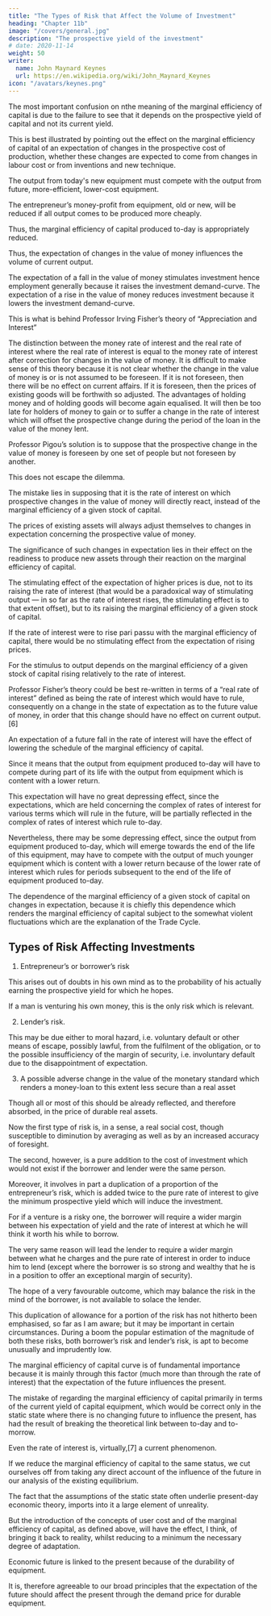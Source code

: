 ```yaml
---
title: "The Types of Risk that Affect the Volume of Investment"
heading: "Chapter 11b"
image: "/covers/general.jpg"
description: "The prospective yield of the investment"
# date: 2020-11-14
weight: 50
writer:
  name: John Maynard Keynes
  url: https://en.wikipedia.org/wiki/John_Maynard_Keynes
icon: "/avatars/keynes.png"
---
```




<!-- 3 -->

The most important confusion on nthe meaning of the marginal efficiency of capital is due to the failure to see that it depends on the prospective yield of capital and not its current yield.

This is best illustrated by pointing out the effect on the marginal efficiency of capital of an expectation of changes in the prospective cost of production, whether these changes are expected to come from changes in labour cost or from inventions and new technique.

The output from today's new equipment must compete with the output from future, more-efficient, lower-cost equipment.

The entrepreneur’s money-profit from equipment, old or new, will be reduced if all output comes to be produced more cheaply.

Thus, the marginal efficiency of capital produced to-day is appropriately reduced.

Thus, the expectation of changes in the value of money influences the volume of current output.

The expectation of a fall in the value of money stimulates investment hence employment generally because it raises the investment demand-curve.
The expectation of a rise in the value of money reduces investment because it lowers the investment demand-curve.

This is what is behind Professor Irving Fisher’s theory of “Appreciation and Interest”

The distinction between the money rate of interest and the real rate of interest where the real rate of interest is equal to the money rate of interest after correction for changes in the value of money.
It is difficult to make sense of this theory because it is not clear whether the change in the value of money is or is not assumed to be foreseen.
If it is not foreseen, then there will be no effect on current affairs.
If it is foreseen, then the prices of existing goods will be forthwith so adjusted.
The advantages of holding money and of holding goods will become again equalised.
It will then be too late for holders of money to gain or to suffer a change in the rate of interest which will offset the prospective change during the period of the loan in the value of the money lent.

Professor Pigou’s solution is to suppose that the prospective change in the value of money is foreseen by one set of people but not foreseen by another.

This does not escape the dilemma.

The mistake lies in supposing that it is the rate of interest on which prospective changes in the value of money will directly react, instead of the marginal efficiency of a given stock of capital.

The prices of existing assets will always adjust themselves to changes in expectation concerning the prospective value of money.

The significance of such changes in expectation lies in their effect on the readiness to produce new assets through their reaction on the marginal efficiency of capital.

The stimulating effect of the expectation of higher prices is due, not to its raising the rate of interest (that would be a paradoxical way of stimulating output — in so far as the rate of interest rises, the stimulating effect is to that extent offset), but to its raising the marginal efficiency of a given stock of capital.

If the rate of interest were to rise pari passu with the marginal efficiency of capital, there would be no stimulating effect from the expectation of rising prices.

For the stimulus to output depends on the marginal efficiency of a given stock of capital rising relatively to the rate of interest.

Professor Fisher’s theory could be best re-written in terms of a “real rate of interest” defined as being the rate of interest which would have to rule, consequently on a change in the state of expectation as to the future value of money, in order that this change should have no effect on current output.[6]

An expectation of a future fall in the rate of interest will have the effect of lowering the schedule of the marginal efficiency of capital.

Since it means that the output from equipment produced to-day will have to compete during part of its life with the output from equipment which is content with a lower return.

This expectation will have no great depressing effect, since the expectations, which are held concerning the complex of rates of interest for various terms which will rule in the future, will be partially reflected in the complex of rates of interest which rule to-day. 

Nevertheless, there may be some depressing effect, since the output from equipment produced to-day, which will emerge towards the end of the life of this equipment, may have to compete with the output of much younger equipment which is content with a lower return because of the lower rate of interest which rules for periods subsequent to the end of the life of equipment produced to-day.

The dependence of the marginal efficiency of a given stock of capital on changes in expectation, because it is chiefly this dependence which renders the marginal efficiency of capital subject to the somewhat violent fluctuations which are the explanation of the Trade Cycle.

<!-- In Chapter 22 below we shall show that the succession of Boom and Slump can be described and analysed in terms of the fluctuations of the marginal efficiency of capital relatively to the rate of interest. -->

<!-- 4 -->

## Types of Risk Affecting Investments

1. Entrepreneur’s or borrower’s risk 

This arises out of doubts in his own mind as to the probability of his actually earning the prospective yield for which he hopes.

If a man is venturing his own money, this is the only risk which is relevant.

<!-- But where a system of borrowing and lending exists, by which I mean the granting of loans with a margin of real or personal security, a second type of risk is relevant which we may call the -->

2. Lender’s risk.

This may be due either to moral hazard, i.e. voluntary default or other means of escape, possibly lawful, from the fulfilment of the obligation, or to the possible insufficiency of the margin of security, i.e. involuntary default due to the disappointment of expectation.

3. A possible adverse change in the value of the monetary standard which renders a money-loan to this extent less secure than a real asset

Though all or most of this should be already reflected, and therefore absorbed, in the price of durable real assets.

Now the first type of risk is, in a sense, a real social cost, though susceptible to diminution by averaging as well as by an increased accuracy of foresight.

The second, however, is a pure addition to the cost of investment which would not exist if the borrower and lender were the same person.

Moreover, it involves in part a duplication of a proportion of the entrepreneur’s risk, which is added twice to the pure rate of interest to give the minimum prospective yield which will induce the investment.

For if a venture is a risky one, the borrower will require a wider margin between his expectation of yield and the rate of interest at which he will think it worth his while to borrow.

The very same reason will lead the lender to require a wider margin between what he charges and the pure rate of interest in order to induce him to lend (except where the borrower is so strong and wealthy that he is in a position to offer an exceptional margin of security).

The hope of a very favourable outcome, which may balance the risk in the mind of the borrower, is not available to solace the lender.

This duplication of allowance for a portion of the risk has not hitherto been emphasised, so far as I am aware; but it may be important in certain circumstances. During a boom the popular estimation of the magnitude of both these risks, both borrower’s risk and lender’s risk, is apt to become unusually and imprudently low.

The marginal efficiency of capital curve is of fundamental importance because it is mainly through this factor (much more than through the rate of interest) that the expectation of the future influences the present.

The mistake of regarding the marginal efficiency of capital primarily in terms of the current yield of capital equipment, which would be correct only in the static state where there is no changing future to influence the present, has had the result of breaking the theoretical link between to-day and to-morrow.

Even the rate of interest is, virtually,[7] a current phenomenon.

If we reduce the marginal efficiency of capital to the same status, we cut ourselves off from taking any direct account of the influence of the future in our analysis of the existing equilibrium.

The fact that the assumptions of the static state often underlie present-day economic theory, imports into it a large element of unreality.

But the introduction of the concepts of user cost and of the marginal efficiency of capital, as defined above, will have the effect, I think, of bringing it back to reality, whilst reducing to a minimum the necessary degree of adaptation.

Economic future is linked to the present because of the durability of equipment.

It is, therefore agreeable to our broad principles that the expectation of the future should affect the present through the demand price for durable equipment.

<!-- Author’s Footnotes 

1. For the sake of simplicity of statement I have slurred the point that we are dealing with complexes of rates of interest and discount corresponding to the different lengths of time which will elapse before the various prospective returns from the asset are realised. But it is not difficult to re-state the argument so as to cover this point. 

2. But was he not wrong in supposing that the marginal productivity theory of wages is equally circular? 

3. Op. cit. p. 168 4. Op. cit. p. 159. 5. Op. cit. p. 155. 6. Cf. Mr. Robertson’s article on “Industrial Fluctuations and the Natural Rate of Interest”, Economic Journal, December 1934. 7. Not completely; for its value partly reflects the uncertainty of the future. Moreover, the relation between rates of interest for different terms depends on expectations -->